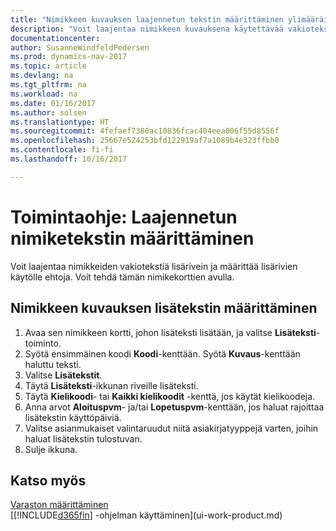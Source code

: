 ```yaml
---
title: "Nimikkeen kuvauksen laajennetun tekstin määrittäminen ylimääräisiä rivejä lisäämällä"
description: "Voit laajentaa nimikkeen kuvauksena käytettävää vakiotekstiä lisäämällä ylimääräisiä rivejä."
documentationcenter: 
author: SusanneWindfeldPedersen
ms.prod: dynamics-nav-2017
ms.topic: article
ms.devlang: na
ms.tgt_pltfrm: na
ms.workload: na
ms.date: 01/16/2017
ms.author: solsen
ms.translationtype: HT
ms.sourcegitcommit: 4fefaef7380ac10836fcac404eea006f55d8556f
ms.openlocfilehash: 25667e524253bfd122919af7a1089b4e323ffbb0
ms.contentlocale: fi-fi
ms.lasthandoff: 10/16/2017

---
```

# <a name="how-to-set-up-extended-item-text"></a>Toimintaohje: Laajennetun nimiketekstin määrittäminen
Voit laajentaa nimikkeiden vakiotekstiä lisärivein ja määrittää lisärivien käytölle ehtoja. Voit tehdä tämän nimikekorttien avulla.

## <a name="to-define-extended-text-for-an-item-description"></a>Nimikkeen kuvauksen lisätekstin määrittäminen
1. Avaa sen nimikkeen kortti, johon lisäteksti lisätään, ja valitse **Lisäteksti**-toiminto.
2. Syötä ensimmäinen koodi  **Koodi**-kenttään. Syötä  **Kuvaus**-kenttään haluttu teksti.
3. Valitse **Lisätekstit**.
4. Täytä **Lisäteksti**-ikkunan riveille lisäteksti.
5. Täytä **Kielikoodi**- tai **Kaikki kielikoodit** -kenttä, jos käytät kielikoodeja.
6. Anna arvot **Aloituspvm**- ja/tai **Lopetuspvm**-kenttään, jos haluat rajoittaa lisätekstin käyttöpäiviä.
7. Valitse asianmukaiset valintaruudut niitä asiakirjatyyppejä varten, joihin haluat lisätekstin tulostuvan.
8. Sulje ikkuna.

## <a name="see-also"></a>Katso myös
[Varaston määrittäminen](inventory-setup-inventory.md)  
[[!INCLUDE[d365fin](includes/d365fin_md.md)] -ohjelman käyttäminen](ui-work-product.md)

